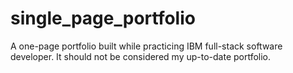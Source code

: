 # single_page_portfolio
A one-page portfolio built while practicing IBM full-stack software developer.
It should not be considered my up-to-date portfolio.
